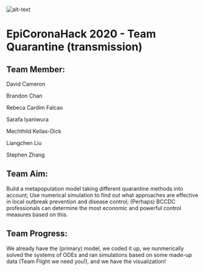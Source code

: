 ![alt-text](images/norwester_blue.png)
# EpiCoronaHack 2020 - Team Quarantine (transmission)

## Team Member:


David Cameron

Brandon Chan

Rebeca Cardim Falcao

Sarafa Iyaniwura

Mechthild Kellas-Dick

Liangchen Liu

Stephen Zhang

## Team Aim:

Build a metapopulation model taking different quarantine methods into account; Use numerical simulation to find out what approaches are effective in local outbreak prevention and disease control; (Perhaps) BCCDC professionals can determine the most economic and powerful control measures based on this.

## Team Progress:

We already have the (primary) model, we coded it up, we nunmerically solved the systems of ODEs and ran simulations based on some made-up data (Team Flight we need you!), and we have the visualization!
